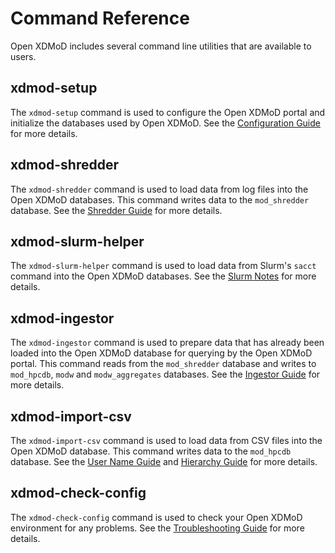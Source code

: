 Command Reference
=================

Open XDMoD includes several command line utilities that are available to
users.

xdmod-setup
-----------

The `xdmod-setup` command is used to configure the Open XDMoD portal and
initialize the databases used by Open XDMoD.  See the
[Configuration Guide](configuration.md) for more details.

xdmod-shredder
--------------

The `xdmod-shredder` command is used to load data from log files into
the Open XDMoD databases.  This command writes data to the
`mod_shredder` database.  See the [Shredder Guide](shredder.md) for more
details.

xdmod-slurm-helper
------------------

The `xdmod-slurm-helper` command is used to load data from Slurm's
`sacct` command into the Open XDMoD databases.  See the
[Slurm Notes](resource-manager-slurm.md) for more details.

xdmod-ingestor
--------------

The `xdmod-ingestor` command is used to prepare data that has already
been loaded into the Open XDMoD database for querying by the Open XDMoD
portal.  This command reads from the `mod_shredder` database and writes
to `mod_hpcdb`, `modw` and `modw_aggregates` databases.  See the
[Ingestor Guide](ingestor.md) for more details.

xdmod-import-csv
----------------

The `xdmod-import-csv` command is used to load data from CSV files into
the Open XDMoD database.  This command writes data to the `mod_hpcdb`
database.  See the [User Name Guide](user-names.md) and
[Hierarchy Guide](hierarchy.md) for more details.

xdmod-check-config
------------------

The `xdmod-check-config` command is used to check your Open XDMoD
environment for any problems.  See the
[Troubleshooting Guide](troubleshooting.md) for more details.

